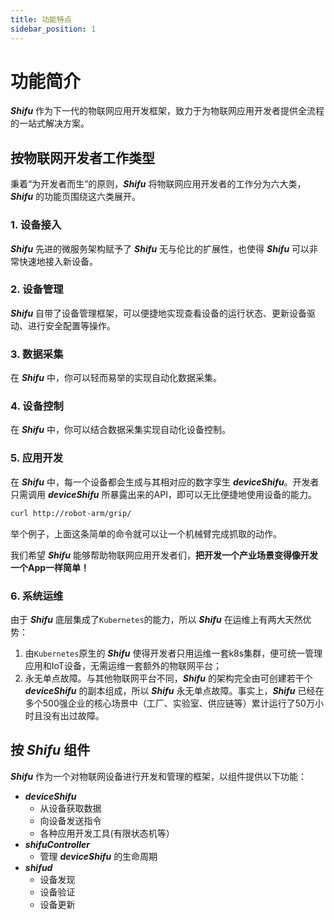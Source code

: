```yaml
---
title: 功能特点
sidebar_position: 1
---
```


# 功能简介

***Shifu*** 作为下一代的物联网应用开发框架，致力于为物联网应用开发者提供全流程的一站式解决方案。

## 按物联网开发者工作类型

秉着“为开发者而生”的原则，***Shifu*** 将物联网应用开发者的工作分为六大类，***Shifu*** 的功能页围绕这六类展开。

### 1. 设备接入

***Shifu*** 先进的微服务架构赋予了 ***Shifu*** 无与伦比的扩展性，也使得 ***Shifu*** 可以非常快速地接入新设备。

### 2. 设备管理

***Shifu*** 自带了设备管理框架，可以便捷地实现查看设备的运行状态、更新设备驱动、进行安全配置等操作。

### 3. 数据采集

在 ***Shifu*** 中，你可以轻而易举的实现自动化数据采集。

### 4. 设备控制

在 ***Shifu*** 中，你可以结合数据采集实现自动化设备控制。

### 5. 应用开发

在 ***Shifu*** 中，每一个设备都会生成与其相对应的数字孪生 ***deviceShifu***。开发者只需调用 ***deviceShifu*** 所暴露出来的API，即可以无比便捷地使用设备的能力。

```bash
curl http://robot-arm/grip/
```

举个例子，上面这条简单的命令就可以让一个机械臂完成抓取的动作。

我们希望 ***Shifu*** 能够帮助物联网应用开发者们，**把开发一个产业场景变得像开发一个App一样简单！**

### 6. 系统运维

由于 ***Shifu*** 底层集成了`Kubernetes`的能力，所以 ***Shifu*** 在运维上有两大天然优势：

1. 由`Kubernetes`原生的 ***Shifu*** 使得开发者只用运维一套k8s集群，便可统一管理应用和IoT设备，无需运维一套额外的物联网平台；
2. 永无单点故障。与其他物联网平台不同，***Shifu*** 的架构完全由可创建若干个 ***deviceShifu*** 的副本组成，所以 ***Shifu*** 永无单点故障。事实上，***Shifu*** 已经在多个500强企业的核心场景中（工厂、实验室、供应链等）累计运行了50万小时且没有出过故障。

## 按 ***Shifu*** 组件

***Shifu*** 作为一个对物联网设备进行开发和管理的框架，以组件提供以下功能：

- ***deviceShifu***
  - 从设备获取数据
  - 向设备发送指令
  - 各种应用开发工具(有限状态机等）
- ***shifuController***
  - 管理 ***deviceShifu*** 的生命周期
- ***shifud***
  - 设备发现
  - 设备验证
  - 设备更新
